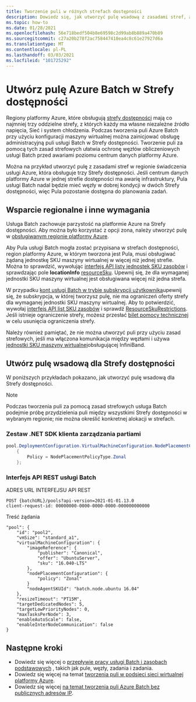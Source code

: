```yaml
---
title: Tworzenie puli w różnych strefach dostępności
description: Dowiedz się, jak utworzyć pulę wsadową z zasadami stref, aby ułatwić ochronę przed awariami.
ms.topic: how-to
ms.date: 01/28/2021
ms.openlocfilehash: 56e718bedf504b8e69598c2d99ab8b889a470b89
ms.sourcegitcommit: c27a20b278f2ac758447418ea4c8c61e27927d6a
ms.translationtype: MT
ms.contentlocale: pl-PL
ms.lasthandoff: 03/03/2021
ms.locfileid: "101725292"
---
```

# <a name="create-an-azure-batch-pool-across-availability-zones"></a>Utwórz pulę Azure Batch w Strefy dostępności

Regiony platformy Azure, które obsługują [strefy dostępności](https://azure.microsoft.com/global-infrastructure/availability-zones/) mają co najmniej trzy oddzielne strefy, z których każdy ma własne niezależne źródło napięcia, Sieć i system chłodzenia. Podczas tworzenia puli Azure Batch przy użyciu konfiguracji maszyny wirtualnej można zainicjować obsługę administracyjną puli usługi Batch w Strefy dostępności. Tworzenie puli za pomocą tych zasad strefowych ułatwia ochronę węzłów obliczeniowych usługi Batch przed awariami poziomu centrum danych platformy Azure.

Można na przykład utworzyć pulę z zasadami stref w regionie świadczenia usługi Azure, która obsługuje trzy Strefy dostępności. Jeśli centrum danych platformy Azure w jednej strefie dostępności ma awarię infrastruktury, Pula usługi Batch nadal będzie mieć węzły w dobrej kondycji w dwóch Strefy dostępności, więc Pula pozostanie dostępna do planowania zadań.

## <a name="regional-support-and-other-requirements"></a>Wsparcie regionalne i inne wymagania

Usługa Batch zachowuje parzystość na platformie Azure na Strefy dostępności. Aby można było korzystać z opcji zona, należy utworzyć pulę w [obsługiwanym regionie platformy Azure](../availability-zones/az-region.md).

Aby Pula usługi Batch mogła zostać przypisana w strefach dostępności, region platformy Azure, w którym tworzona jest Pula, musi obsługiwać żądaną jednostkę SKU maszyny wirtualnej w więcej niż jednej strefie. Można to sprawdzić, wywołując [interfejs API listy jednostek SKU zasobów](/rest/api/compute/resourceskus/list) i sprawdzając pole **locationInfo** [resourceSku](/rest/api/compute/resourceskus/list#resourcesku). Upewnij się, że dla wymaganej jednostki SKU maszyny wirtualnej jest obsługiwana więcej niż jedna strefa.

W przypadku [kont usługi Batch w trybie subskrypcji użytkownika](accounts.md#batch-accounts)upewnij się, że subskrypcja, w której tworzysz pulę, nie ma ograniczeń oferty strefy dla wymaganej jednostki SKU maszyny wirtualnej. Aby to potwierdzić, wywołaj [interfejs API list SKU zasobów](/rest/api/compute/resourceskus/list) i sprawdź [ResourceSkuRestrictions](/rest/api/compute/resourceskus/list#resourceskurestrictions). Jeśli istnieje ograniczenie strefy, możesz przesłać [bilet pomocy technicznej](/troubleshoot/azure/general/region-access-request-process) w celu usunięcia ograniczenia strefy.

Należy również pamiętać, że nie można utworzyć puli przy użyciu zasad strefowych, jeśli ma włączona komunikacja między węzłami i używa [jednostki SKU maszyny wirtualnej](../virtual-machines/workloads/hpc/enable-infiniband.md)obsługującej InfiniBand.

## <a name="create-a-batch-pool-across-availability-zones"></a>Utwórz pulę wsadową dla Strefy dostępności

W poniższych przykładach pokazano, jak utworzyć pulę wsadową dla Strefy dostępności.

> [!NOTE]
> Podczas tworzenia puli za pomocą zasad strefowych usługa Batch podejmie próbę przydzielenia puli między wszystkimi Strefy dostępności w wybranym regionie; nie można określić konkretnej alokacji w strefach.

### <a name="batch-management-client-net-sdk"></a>Zestaw .NET SDK klienta zarządzania partiami

```csharp
pool.DeploymentConfiguration.VirtualMachineConfiguration.NodePlacementConfiguration = new NodePlacementConfiguration()
    {
        Policy = NodePlacementPolicyType.Zonal
    };

```

### <a name="batch-rest-api"></a>Interfejs API REST usługi Batch

ADRES URL INTERFEJSU API REST

```
POST {batchURL}/pools?api-version=2021-01-01.13.0
client-request-id: 00000000-0000-0000-0000-000000000000
```

Treść żądania

```
"pool": {
    "id": "pool2",
    "vmSize": "standard_a1",
    "virtualMachineConfiguration": {
        "imageReference": {
            "publisher": "Canonical",
            "offer": "UbuntuServer",
            "sku": "16.040-LTS"
        },
        "nodePlacementConfiguration": {
            "policy": "Zonal"
        }
        "nodeAgentSKUId": "batch.node.ubuntu 16.04"
    },
    "resizeTimeout": "PT15M",
    "targetDedicatedNodes": 5,
    "targetLowPriorityNodes": 0,
    "maxTasksPerNode": 3,
    "enableAutoScale": false,
    "enableInterNodeCommunication": false
}
```

## <a name="next-steps"></a>Następne kroki

- Dowiedz się więcej o [przepływie pracy usługi Batch i zasobach podstawowych](batch-service-workflow-features.md) , takich jak pule, węzły, zadania i zadania.
- Dowiedz się więcej na temat [tworzenia puli w podsieci sieci wirtualnej platformy Azure](batch-virtual-network.md).
- Dowiedz się więcej [na temat tworzenia puli Azure Batch bez publicznych adresów IP](./batch-pool-no-public-ip-address.md).